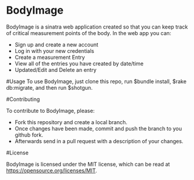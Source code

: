 # BodyImage

BodyImage is a sinatra web application created so that you can keep track of critical measurement points of the body.
In the web app you can:
* Sign up and create a new account
* Log in with your new credentials 
* Create a measurement Entry
* View all of the entries you have created by date/time 
* Updated/Edit and Delete an entry 

#Usage
To use BodyImage, just clone this repo, run $bundle install, $rake db:migrate, and then run $shotgun.

#Contributing

To contribute to BodyImage, please:

* Fork this repository and create a local branch.
* Once changes have been made, commit and push the branch to you github fork.
* Afterwards send in a pull request with a description of your changes.

#License

BodyImage is licensed under the MIT license, which can be read at https://opensource.org/licenses/MIT.

